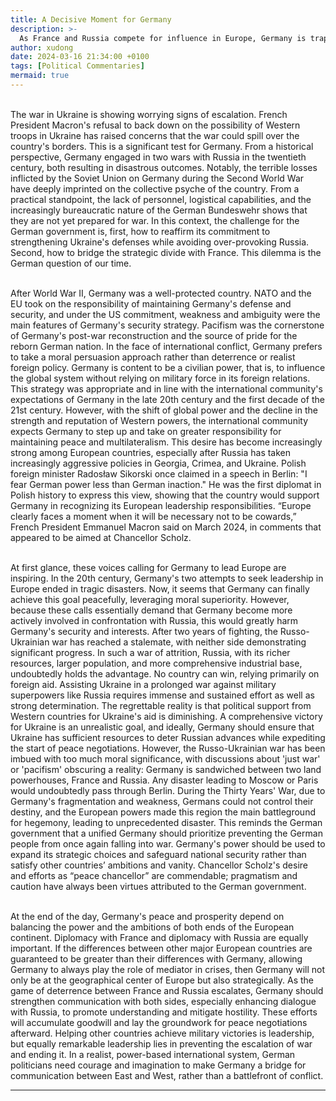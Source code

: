 ```yaml
---
title: A Decisive Moment for Germany
description: >- 
  As France and Russia compete for influence in Europe, Germany is trapped in a difficult position
author: xudong
date: 2024-03-16 21:34:00 +0100
tags: [Political Commentaries]
mermaid: true
---
```


<br> The war in Ukraine is showing worrying signs of escalation. French President Macron's refusal to back down on the possibility of Western troops in Ukraine has raised concerns that the war could spill over the country's borders. This is a significant test for Germany. From a historical perspective, Germany engaged in two wars with Russia in the twentieth century, both resulting in disastrous outcomes. Notably, the terrible losses inflicted by the Soviet Union on Germany during the Second World War have deeply imprinted on the collective psyche of the country. From a practical standpoint, the lack of personnel, logistical capabilities, and the increasingly bureaucratic nature of the German Bundeswehr shows that they are not yet prepared for war. In this context, the challenge for the German government is, first, how to reaffirm its commitment to strengthening Ukraine's defenses while avoiding over-provoking Russia. Second, how to bridge the strategic divide with France. This dilemma is the German question of our time.

<br> After World War II, Germany was a well-protected country. NATO and the EU took on the responsibility of maintaining Germany's defense and security, and under the US commitment, weakness and ambiguity were the main features of Germany's security strategy. Pacifism was the cornerstone of Germany's post-war reconstruction and the source of pride for the reborn German nation. In the face of international conflict, Germany prefers to take a moral persuasion approach rather than deterrence or realist foreign policy. Germany is content to be a civilian power, that is, to influence the global system without relying on military force in its foreign relations. This strategy was appropriate and in line with the international community's expectations of Germany in the late 20th century and the first decade of the 21st century. However, with the shift of global power and the decline in the strength and reputation of Western powers, the international community expects Germany to step up and take on greater responsibility for maintaining peace and multilateralism. This desire has become increasingly strong among European countries, especially after Russia has taken increasingly aggressive policies in Georgia, Crimea, and Ukraine. Polish foreign minister Radosław Sikorski once claimed in a speech in Berlin: "I fear German power less than German inaction." He was the first diplomat in Polish history to express this view, showing that the country would support Germany in recognizing its European leadership responsibilities. “Europe clearly faces a moment when it will be necessary not to be cowards,” French President Emmanuel Macron said on March 2024, in comments that appeared to be aimed at Chancellor Scholz.

<br>At first glance, these voices calling for Germany to lead Europe are inspiring. In the 20th century, Germany's two attempts to seek leadership in Europe ended in tragic disasters. Now, it seems that Germany can finally achieve this goal peacefully, leveraging moral superiority. However, because these calls essentially demand that Germany become more actively involved in confrontation with Russia, this would greatly harm Germany's security and interests. After two years of fighting, the Russo-Ukrainian war has reached a stalemate, with neither side demonstrating significant progress. In such a war of attrition, Russia, with its richer resources, larger population, and more comprehensive industrial base, undoubtedly holds the advantage. No country can win, relying primarily on foreign aid. Assisting Ukraine in a prolonged war against military superpowers like Russia requires immense and sustained effort as well as strong determination. The regrettable reality is that political support from Western countries for Ukraine's aid is diminishing. A comprehensive victory for Ukraine is an unrealistic goal, and ideally, Germany should ensure that Ukraine has sufficient resources to deter Russian advances while expediting the start of peace negotiations. However, the Russo-Ukrainian war has been imbued with too much moral significance, with discussions about 'just war' or 'pacifism' obscuring a reality: Germany is sandwiched between two land powerhouses, France and Russia. Any disaster leading to Moscow or Paris would undoubtedly pass through Berlin. During the Thirty Years' War, due to Germany's fragmentation and weakness, Germans could not control their destiny, and the European powers made this region the main battleground for hegemony, leading to unprecedented disaster. This reminds the German government that a unified Germany should prioritize preventing the German people from once again falling into war. Germany's power should be used to expand its strategic choices and safeguard national security rather than satisfy other countries’ ambitions and vanity. Chancellor Scholz's desire and efforts as “peace chancellor” are commendable; pragmatism and caution have always been virtues attributed to the German government.

<br> At the end of the day, Germany's peace and prosperity depend on balancing the power and the ambitions of both ends of the European continent. Diplomacy with France and diplomacy with Russia are equally important. If the differences between other major European countries are guaranteed to be greater than their differences with Germany, allowing Germany to always play the role of mediator in crises, then Germany will not only be at the geographical center of Europe but also strategically. As the game of deterrence between France and Russia escalates, Germany should strengthen communication with both sides, especially enhancing dialogue with Russia, to promote understanding and mitigate hostility. These efforts will accumulate goodwill and lay the groundwork for peace negotiations afterward. Helping other countries achieve military victories is leadership, but equally remarkable leadership lies in preventing the escalation of war and ending it. In a realist, power-based international system, German politicians need courage and imagination to make Germany a bridge for communication between East and West, rather than a battlefront of conflict.

<hr>
